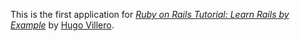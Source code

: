 This is the first application for
[*Ruby on Rails Tutorial: Learn Rails by Example*](http://railstutorial.org/) 
by [Hugo Villero](http://onxtra.com/).